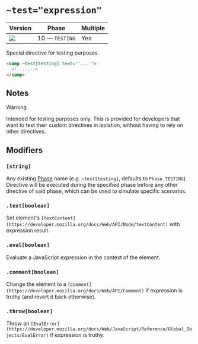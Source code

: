 # `~test="expression"`

| Version                               | Phase          | Multiple |
| ------------------------------------- | -------------- | -------- |
| ![](https://jsr.io/badges/@mizu/test) | 10 — `TESTING` | Yes      |

Special directive for testing purposes.

```html
<samp ~test[testing].text="'...'">
  <!--...-->
</samp>
```

## Notes

> [!WARNING]
> Intended for testing purposes only. This is provided for developers that want to test their custom directives in isolation, without having to rely on other directives.

## Modifiers

### `[string]`

Any existing [Phase](/#concept-phase) name (e.g. `~test[testing]`, defaults to `Phase.TESTING`). Directive will be executed during the specified phase before any other directive of said phase, which can be used to simulate specific scenarios.

### `.text[boolean]`

Set element's `[textContent](https://developer.mozilla.org/docs/Web/API/Node/textContent)` with expression result.

### `.eval[boolean]`

Evaluate a JavaScript expression in the context of the element.

### `.comment[boolean]`

Change the element to a `[Comment](https://developer.mozilla.org/docs/Web/API/Comment)` if expression is truthy (and revert it back otherwise).

### `.throw[boolean]`

Throw an `[EvalError](https://developer.mozilla.org/docs/Web/JavaScript/Reference/Global_Objects/EvalError)` if expression is truthy.
